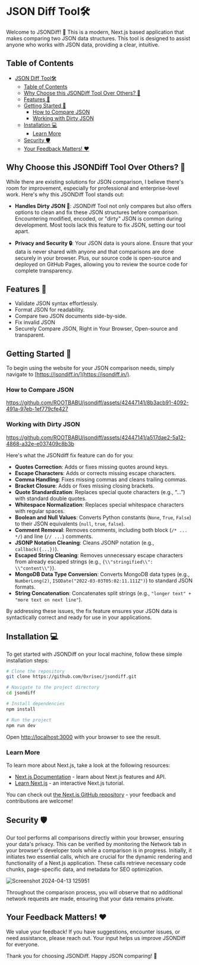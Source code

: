 # JSON Diff Tool🛠️

Welcome to JSONDiff! 🎉 This is a modern, Next.js based application that makes comparing two JSON data structures. This tool is designed to assist anyone who works with JSON data, providing a clear, intuitive.

## Table of Contents

- [JSON Diff Tool🛠️](#json-diff-tool️)
  - [Table of Contents](#table-of-contents)
  - [Why Choose this JSONDiff Tool Over Others? 🤔](#why-choose-this-jsondiff-tool-over-others-)
  - [Features 🌟](#features-)
  - [Getting Started 🙏](#getting-started-)
    - [How to Compare JSON](#how-to-compare-json)
    - [Working with Dirty JSON](#working-with-dirty-json)
  - [Installation 💻](#installation-)
    - [Learn More](#learn-more)
  - [Security 🛡️](#security-️)
  - [Your Feedback Matters! ❤️](#your-feedback-matters-️)

## Why Choose this JSONDiff Tool Over Others? 🤔

While there are existing solutions for JSON comparison, I believe there's room for improvement, especially for professional and enterprise-level work. Here's why this JSONDiff Tool stands out:

- **Handles Dirty JSON 🧼**: JSONDiff Tool not only compares but also offers options to clean and fix these JSON structures before comparison. Encountering modified, encoded, or "dirty" JSON is common during development. Most tools lack this feature to fix JSON, setting our tool apart.  

- **Privacy and Security 🔒**: Your JSON data is yours alone. Ensure that your data is never shared with anyone and that comparisons are done securely in your browser. Plus, our source code is open-source and deployed on GitHub Pages, allowing you to review the source code for complete transparency.

## Features 🌟

- Validate JSON syntax effortlessly.
- Format JSON for readability.
- Compare two JSON documents side-by-side.
- Fix invalid JSON
- Securely Compare JSON, Right in Your Browser, Open-source and transparent.

## Getting Started 🙏

To begin using the website for your JSON comparison needs, simply navigate to [https://jsondiff.in/](https://jsondiff.in/).

### How to Compare JSON

https://github.com/ROOTBABU/jsondiff/assets/42447141/8b3acb91-4092-491a-97eb-1ef779cfe427

### Working with Dirty JSON

https://github.com/ROOTBABU/jsondiff/assets/42447141/a517dae2-5a12-4868-a32e-e037409c8b3b

Here's what the JSONdiff fix feature can do for you:

- **Quotes Correction**: Adds or fixes missing quotes around keys.
- **Escape Characters**: Adds or corrects missing escape characters.
- **Comma Handling**: Fixes missing commas and cleans trailing commas.
- **Bracket Closure**: Adds or fixes missing closing brackets.
- **Quote Standardization**: Replaces special quote characters (e.g., “...”) with standard double quotes.
- **Whitespace Normalization**: Replaces special whitespace characters with regular spaces.
- **Boolean and Null Values**: Converts Python constants (`None`, `True`, `False`) to their JSON equivalents (`null`, `true`, `false`).
- **Comment Removal**: Removes comments, including both block (`/* ... */`) and line (`// ...`) comments.
- **JSONP Notation Cleaning**: Cleans JSONP notation (e.g., `callback({...})`).
- **Escaped String Cleaning**: Removes unnecessary escape characters from already escaped strings (e.g., `{\\"stringified\\": \\"content\\"}`).
- **MongoDB Data Type Conversion**: Converts MongoDB data types (e.g., `NumberLong(2)`, `ISODate("2022-03-03T05:02:11.111Z")`) to standard JSON formats.
- **String Concatenation**: Concatenates split strings (e.g., `"longer text" + "more text on next line"`).

By addressing these issues, the fix feature ensures your JSON data is syntactically correct and ready for use in your applications.

## Installation 💻

To get started with JSONDiff on your local machine, follow these simple installation steps:

```bash
# Clone the repository
git clone https://github.com/0xrisec/jsondiff.git

# Navigate to the project directory
cd jsondiff

# Install dependencies
npm install

# Run the project
npm run dev
```

Open [http://localhost:3000](http://localhost:3000) with your browser to see the result.

### Learn More

To learn more about Next.js, take a look at the following resources:

- [Next.js Documentation](https://nextjs.org/docs) - learn about Next.js features and API.
- [Learn Next.js](https://nextjs.org/learn) - an interactive Next.js tutorial.

You can check out [the Next.js GitHub repository](https://github.com/vercel/next.js/) - your feedback and contributions are welcome!

## Security 🛡️

Our tool performs all comparisons directly within your browser, ensuring your data's privacy. This can be verified by monitoring the Network tab in your browser's developer tools while a comparison is in progress.  Initially, it initiates two essential calls, which are crucial for the dynamic rendering and functionality of a Next.js application. These calls retrieve necessary code chunks, page-specific data, and metadata for SEO optimization.

![Screenshot 2024-04-13 125951](https://github.com/0xrisec/jsondiff/assets/42447141/632addb8-7aba-44e0-92f9-abf051536979)

Throughout the comparison process, you will observe that no additional network requests are made, ensuring that your data remains private.

## Your Feedback Matters! ❤️

We value your feedback! If you have suggestions, encounter issues, or need assistance, please reach out. Your input helps us improve JSONDiff for everyone.

Thank you for choosing JSONDiff. Happy JSON comparing! 🌟
